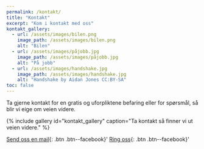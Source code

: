 ```yaml
---
permalink: /kontakt/
title: "Kontakt"
excerpt: "Kom i kontakt med oss"
kontakt_gallery:
  - url: /assets/images/bilen.png
    image_path: /assets/images/bilen.png
    alt: "Bilen"
  - url: /assets/images/påjobb.jpg
    image_path: /assets/images/påjobb.jpg
    alt: "På jobb"
  - url: /assets/images/handshake.jpg
    image_path: /assets/images/handshake.jpg
    alt: "Handshake by Aidan Jones CC:BY-SA"
toc: false
---
```


Ta gjerne kontakt for en gratis og uforpliktene befaring eller for spørsmål, så blir vi eige om veien videre.

{% include gallery id="kontakt_gallery" caption="Ta kontakt så finner vi ut veien videre." %}

[<i class="fas fa-envelope"></i> Send oss en mail](mailto:eliassen@lyse.net){: .btn .btn--facebook}' [<i class="fas fa-phone-square"></i> Ring oss](tel://+4798690467){: .btn .btn--facebook}'